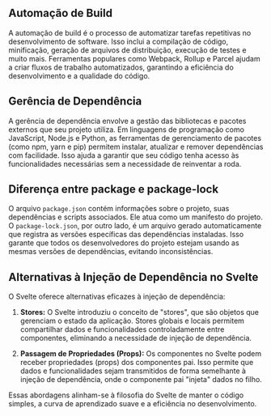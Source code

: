 ## Automação de Build

A automação de build é o processo de automatizar tarefas repetitivas no desenvolvimento de software. Isso inclui a compilação de código, minificação, geração de arquivos de distribuição, execução de testes e muito mais. Ferramentas populares como Webpack, Rollup e Parcel ajudam a criar fluxos de trabalho automatizados, garantindo a eficiência do desenvolvimento e a qualidade do código.

## Gerência de Dependência

A gerência de dependência envolve a gestão das bibliotecas e pacotes externos que seu projeto utiliza. Em linguagens de programação como JavaScript, Node.js e Python, as ferramentas de gerenciamento de pacotes (como npm, yarn e pip) permitem instalar, atualizar e remover dependências com facilidade. Isso ajuda a garantir que seu código tenha acesso às funcionalidades necessárias sem a necessidade de reinventar a roda.

## Diferença entre package e package-lock

O arquivo `package.json` contém informações sobre o projeto, suas dependências e scripts associados. Ele atua como um manifesto do projeto. O `package-lock.json`, por outro lado, é um arquivo gerado automaticamente que registra as versões específicas das dependências instaladas. Isso garante que todos os desenvolvedores do projeto estejam usando as mesmas versões de dependências, evitando inconsistências.

## Alternativas à Injeção de Dependência no Svelte

O Svelte oferece alternativas eficazes à injeção de dependência:

1. **Stores:** O Svelte introduziu o conceito de "stores", que são objetos que gerenciam o estado da aplicação. Stores globais e locais permitem compartilhar dados e funcionalidades controladamente entre componentes, eliminando a necessidade de injeção de dependência.

2. **Passagem de Propriedades (Props):** Os componentes no Svelte podem receber propriedades (props) dos componentes pai. Isso permite que dados e funcionalidades sejam transmitidos de forma semelhante à injeção de dependência, onde o componente pai "injeta" dados no filho.

Essas abordagens alinham-se à filosofia do Svelte de manter o código simples, a curva de aprendizado suave e a eficiência no desenvolvimento.

